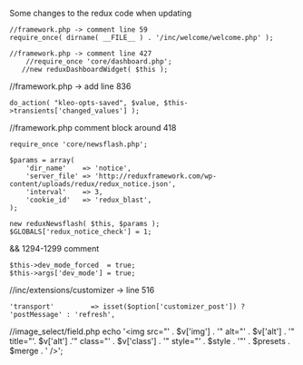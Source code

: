Some changes to the redux code when updating

```
//framework.php -> comment line 59
require_once( dirname( __FILE__ ) . '/inc/welcome/welcome.php' ); 
```

```
//framework.php -> comment line 427
    //require_once 'core/dashboard.php';
   //new reduxDashboardWidget( $this );
```

//framework.php -> add line 836
```
do_action( "kleo-opts-saved", $value, $this->transients['changed_values'] );
```

//framework.php
comment block around 418
```
require_once 'core/newsflash.php';

$params = array(
    'dir_name'    => 'notice',
    'server_file' => 'http://reduxframework.com/wp-content/uploads/redux/redux_notice.json',
    'interval'    => 3,
    'cookie_id'   => 'redux_blast',
);

new reduxNewsflash( $this, $params );
$GLOBALS['redux_notice_check'] = 1;
```

&& 1294-1299 comment
```
$this->dev_mode_forced  = true;
$this->args['dev_mode'] = true;
```

//inc/extensions/customizer -> line 516
```
'transport'         => isset($option['customizer_post']) ? 'postMessage' : 'refresh',
```

//image_select/field.php
echo '<img src="' . $v['img'] . '" alt="' . $v['alt'] . '" title="'. $v['alt'] .'" class="' . $v['class'] . '" style="' . $style . '"' . $presets . $merge . ' />';
```
